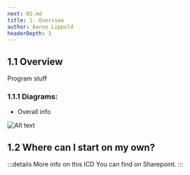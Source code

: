 ```yaml
---
next: 02.md
title: 1. Overview
author: Aaron Lippold
headerDepth: 3
---
```


## 1.1 Overview

Program stuff

### 1.1.1 Diagrams:
-	Overall info

![Alt text](../../assets/img/THAAD_CEM_Diagram.png)

<!-- ## About Security Automation

Orchestration, Configuration Management, Validation to Deployment
InSpec operates with most orchestration and CM tools found in the DevOps pipeline implementations

![Alt text](../../assets/img/InSpec_Orchestration.png) -->

## 1.2 Where can I start on my own?

:::details More info on this ICD
You can find on Sharepoint.
::: 
